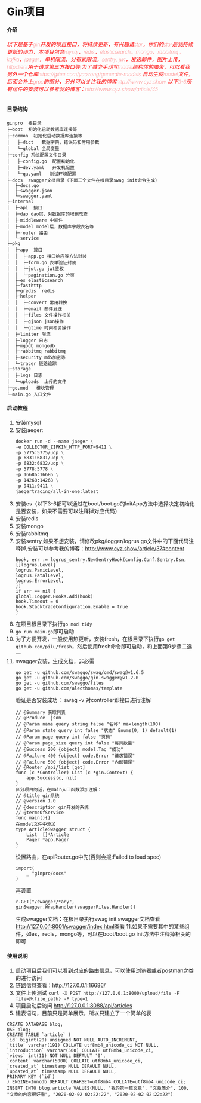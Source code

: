 # Gin项目

#### 介绍
<h6 style="color:red;font-weight:100;">以下是基于gin开发的项目接口，将持续更新，有兴趣请star，你们的star是我持续更新的动力，本项目包含mysql，redis，elasticsearch，mongo，rabbitmq，kafka，jaeger，单机限流，分布式限流，sentry, jwt，发送邮件，图片上传，httpclient用于请求第三方接口等,为了减少手动写model结构体的痛苦，可以看我另外一个仓库https://gitee.com/yaozong/generate-models  自动生成model文件，后面会补上grpc的部分，另外可以关注我的博客http://www.cyz.show 以下3-6所有组件的安装可以参考我的博客：http://www.cyz.show/article/45</h6>

#### 目录结构
~~~
ginpro  根目录
├─boot  初始化启动数据库连接等
├─common  初始化启动数据库连接等
│   ├─dict   数据字典，错误码和常用参数
│   └─global 全局变量    
├─config 系统配置文件目录
│   ├─config.go  配置初始化
│   ├─dev.yaml   开发机配置
│   └─qa.yaml   测试环境配置    
├─docs  swagger文档目录（下面三个文件在根目录swag init命令生成）
│  ├─docs.go            
│  ├─swagger.json            
│  └─swagger.yaml
├─internal  
│  ├─api  接口                    
│  ├─dao dao层，对数据库的增删改查            
│  ├─middleware 中间件            
│  ├─model model层，数据库字段表名等            
│  ├─router 路由            
│  └─service 
├─pkg  
│  ├─app  接口     
│  │  ├─app.go 接口响应等方法封装        
│  │  ├─form.go 表单验证封装            
│  │  ├─jwt.go jwt鉴权            
│  │  └─pagination.go 分页  
│  ├─es elasticsearch  
│  ├─fasthttp    
│  ├─gredis  redis    
│  ├─helper
│  │  ├─convert 常用转换        
│  │  ├─email 邮件发送            
│  │  ├─files 文件操作相关            
│  │  ├─gjson json操作            
│  │  └─gtime 时间相关操作  
│  ├─limiter 限流            
│  ├─logger 日志                   
│  ├─mgodb mongodb                   
│  ├─rabbitmq rabbitmq                   
│  ├─security md5加密等                       
│  └─tracer 链路追踪
├─storage               
│  ├─logs 日志            
│  └─uploads  上传的文件 
├─go.mod   模块管理   
└─main.go 入口文件
~~~

#### 启动教程
1. 安装mysql
2. 安装jaeger:
   ```dockerfile
   docker run -d --name jaeger \
   -e COLLECTOR_ZIPKIN_HTTP_PORT=9411 \
   -p 5775:5775/udp \
   -p 6831:6831/udp \
   -p 6832:6832/udp \
   -p 5778:5778 \
   -p 16686:16686 \
   -p 14268:14268 \
   -p 9411:9411 \
   jaegertracing/all-in-one:latest
   ```
3.  安装es（以下3-6都可以通过在boot/boot.go的InitApp方法中选择决定初始化是否安装，如果不需要可以注释掉对应代码）
4.  安装redis
5.  安装mongo
6.  安装rabbitmq
7.  安装sentry,如果不想安装，请修改pkg/logger/logrus.go文件中的下面代码注释掉,安装可以参考我的博客：http://www.cyz.show/article/37#content
    ```golang
    hook, err := logrus_sentry.NewSentryHook(config.Conf.Sentry.Dsn, []logrus.Level{
    logrus.PanicLevel,
    logrus.FatalLevel,
    logrus.ErrorLevel,
    })
    if err == nil {
    global.Logger.Hooks.Add(hook)
    hook.Timeout = 0
    hook.StacktraceConfiguration.Enable = true
    }
    ```
7.  在项目根目录下执行```go mod tidy```
8.  ```go run main.go```即可启动
9.  为了方便开发，一般使用热更新，安装fresh，在根目录下执行```go get github.com/pilu/fresh```，然后使用fresh命令即可启动，和上面第9步骤二选一
10. swagger安装，生成文档，非必需
    ```
    go get -u github.com/swaggo/swag/cmd/swag@v1.6.5 
    go get -u github.com/swaggo/gin-swagger@v1.2.0
    go get -u github.com/swaggo/files
    go get -u github.com/alecthomas/template
    ```
    验证是否安装成功： swag -v
    对controller即接口进行注解
    ```
    // @Summary 获取列表
    // @Produce  json
    // @Param name query string false "名称" maxlength(100)
    // @Param state query int false "状态" Enums(0, 1) default(1)
    // @Param page query int false "页码"
    // @Param page_size query int false "每页数量"
    // @Success 200 {object} model.Tag "成功"
    // @Failure 400 {object} code.Error "请求错误"
    // @Failure 500 {object} code.Error "内部错误"
    // @Router /api/list [get]
    func (c *Controller) List (c *gin.Context) {
        app.Success(c, nil)
    }
    区分项目的话，在main入口函数添加注解：
    // @title gin系统
    // @version 1.0
    // @description gin开发的系统
    // @termsOfService 
    func main(){}
    在model文件中添加
    type ArticleSwagger struct {
        List  []*Article
        Pager *app.Pager
    }
    ```
    设置路由，在apiRouter.go中先(否则会报:Failed to load spec)
    ```
    import(
        _ "ginpro/docs"
    )
    ```
    再设置
    ```
    r.GET("/swagger/*any", ginSwagger.WrapHandler(swaggerFiles.Handler))
    ```
    生成swagger文档：在根目录执行swag init
    swagger文档查看 http://127.0.0.1:8001/swagger/index.html查看
11.如果不需要其中的某些组件，如es，redis，mongo等，可以在boot/boot.go init方法中注释掉相关的即可    
#### 使用说明

1.  启动项目后我们可以看到对应的路由信息，可以使用浏览器或者postman之类的进行访问
2.  链路信息查看：http://127.0.0.1:16686/
3.  文件上传测试 ```curl -X POST http://127.0.0.1:8000/upload/file -F file=@{file_path} -F type=1```
4. 项目启动后访问 http://127.0.0.1:8088/api/articles   
5.  建表语句，目前只是简单展示，所以只建立了一个简单的表
```mysql
CREATE DATABASE blog;
USE blog;
CREATE TABLE `article` (
`id` bigint(20) unsigned NOT NULL AUTO_INCREMENT,
`title` varchar(191) COLLATE utf8mb4_unicode_ci NOT NULL,
`introduction` varchar(500) COLLATE utf8mb4_unicode_ci,
`views` int(11) NOT NULL DEFAULT '0',
`content` varchar(5000) COLLATE utf8mb4_unicode_ci,
`created_at` timestamp NULL DEFAULT NULL,
`updated_at` timestamp NULL DEFAULT NULL,
PRIMARY KEY (`id`)
) ENGINE=Innodb DEFAULT CHARSET=utf8mb4 COLLATE=utf8mb4_unicode_ci;
INSERT INTO blog.article VALUES(NULL, "我的第一篇文章", "文章简介", 100, "文章的内容很好看", "2020-02-02 02:22:22", "2020-02-02 02:22:22") 
```

